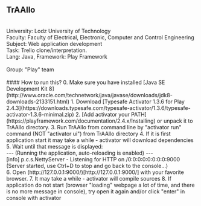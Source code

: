 ## TrAAllo
<br />
University: Lodz University of Technology<br />
Faculty: Faculty of Electrical, Electronic, Computer and Control Engineering<br />
Subject: Web application development<br />
Task: Trello clone/interpretation.<br />
Lang: Java, Framework: Play Framework<br />
<br />
Group: "Play" team<br />
<br />
#### How to run this?
0. Make sure you have installed  [Java SE Development Kit 8](http://www.oracle.com/technetwork/java/javase/downloads/jdk8-downloads-2133151.html)
1. Download [Typesafe Activator 1.3.6 for Play 2.4.3](https://downloads.typesafe.com/typesafe-activator/1.3.6/typesafe-activator-1.3.6-minimal.zip)
2. [Add activator your PATH](https://playframework.com/documentation/2.4.x/Installing) or unpack it to TrAAllo directory.
3. Run TrAAllo from command line by "activator run" command (NOT "activator ui") from TrAAllo directory
4. If it is first application start it may take a while - activator will download dependencies
5. Wait until that message is displayed:<br/>
--- (Running the application, auto-reloading is enabled) ---<br/>
[info] p.c.s.NettyServer - Listening for HTTP on /0:0:0:0:0:0:0:0:9000<br/>
(Server started, use Ctrl+D to stop and go back to the console...)<br/>
6. Open (http://127.0.0.1:9000/)[http://127.0.0.1:9000/] with your favorite browser.
7.  It may take a while - activator will compile sources 
8.  If application do not start (browser "loading" webpage a lot of time, and there is no more message in console), try open it again and/or click "enter" in console with activator

